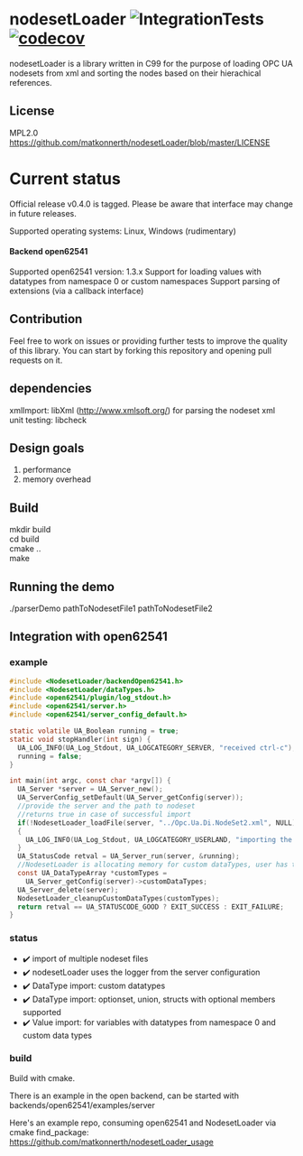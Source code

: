 # nodesetLoader ![IntegrationTests](https://github.com/matkonnerth/nodesetLoader/workflows/IntegrationTests/badge.svg) [![codecov](https://codecov.io/gh/matkonnerth/nodesetLoader/branch/master/graph/badge.svg?token=2VCWKLKFJL)](https://codecov.io/gh/matkonnerth/nodesetLoader)
nodesetLoader is a library written in C99 for the purpose of loading OPC UA nodesets from xml and sorting the nodes based on their hierachical references.

## License
MPL2.0 https://github.com/matkonnerth/nodesetLoader/blob/master/LICENSE

# Current status
Official release v0.4.0 is tagged. Please be aware that interface may change in future releases.

Supported operating systems: Linux, Windows (rudimentary)

#### Backend open62541

Supported open62541 version: 1.3.x
Support for loading values with datatypes from namespace 0 or custom namespaces
Support parsing of extensions (via a callback interface)

## Contribution
Feel free to work on issues or providing further tests to improve the quality of this library. You can start by forking this repository and opening pull requests on it.

## dependencies
xmlImport: libXml (http://www.xmlsoft.org/) for parsing the nodeset xml \
unit testing: libcheck

## Design goals
1) performance
2) memory overhead

## Build
mkdir build \
cd build \
cmake .. \
make

## Running the demo
./parserDemo pathToNodesetFile1 pathToNodesetFile2
  
## Integration with open62541

### example

```c
#include <NodesetLoader/backendOpen62541.h>
#include <NodesetLoader/dataTypes.h>
#include <open62541/plugin/log_stdout.h>
#include <open62541/server.h>
#include <open62541/server_config_default.h>

static volatile UA_Boolean running = true;
static void stopHandler(int sign) {
  UA_LOG_INFO(UA_Log_Stdout, UA_LOGCATEGORY_SERVER, "received ctrl-c");
  running = false;
}

int main(int argc, const char *argv[]) {
  UA_Server *server = UA_Server_new();
  UA_ServerConfig_setDefault(UA_Server_getConfig(server));
  //provide the server and the path to nodeset
  //returns true in case of successful import
  if(!NodesetLoader_loadFile(server, "../Opc.Ua.Di.NodeSet2.xml", NULL))
  {
    UA_LOG_INFO(UA_Log_Stdout, UA_LOGCATEGORY_USERLAND, "importing the xml nodeset failed");
  }
  UA_StatusCode retval = UA_Server_run(server, &running);
  //NodesetLoader is allocating memory for custom dataTypes, user has to manually clean up
  const UA_DataTypeArray *customTypes =
    UA_Server_getConfig(server)->customDataTypes;
  UA_Server_delete(server);
  NodesetLoader_cleanupCustomDataTypes(customTypes);
  return retval == UA_STATUSCODE_GOOD ? EXIT_SUCCESS : EXIT_FAILURE;
}
```

### status
* :heavy_check_mark: import of multiple nodeset files
* :heavy_check_mark: nodesetLoader uses the logger from the server configuration
* :heavy_check_mark: DataType import: custom datatypes
* :heavy_check_mark: DataType import: optionset, union, structs with optional members supported
* :heavy_check_mark: Value import: for variables with datatypes from namespace 0 and custom data types

### build

Build with cmake.

There is an example in the open backend, can be started with
backends/open62541/examples/server <pathToNodeset>

Here's an example repo, consuming open62541 and NodesetLoader via cmake find_package:
https://github.com/matkonnerth/nodesetLoader_usage
